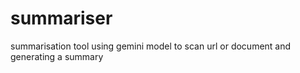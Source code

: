 # summariser
summarisation tool using gemini model to scan url or document and generating a summary
